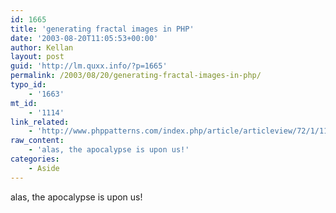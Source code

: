 ```yaml
---
id: 1665
title: 'generating fractal images in PHP'
date: '2003-08-20T11:05:53+00:00'
author: Kellan
layout: post
guid: 'http://lm.quxx.info/?p=1665'
permalink: /2003/08/20/generating-fractal-images-in-php/
typo_id:
    - '1663'
mt_id:
    - '1114'
link_related:
    - 'http://www.phppatterns.com/index.php/article/articleview/72/1/11/'
raw_content:
    - 'alas, the apocalypse is upon us!'
categories:
    - Aside
---
```


alas, the apocalypse is upon us!
